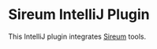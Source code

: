 # Sireum IntelliJ Plugin

This IntelliJ plugin integrates 
[Sireum](https://github.com/sireum/intellij-plugin) 
tools.
